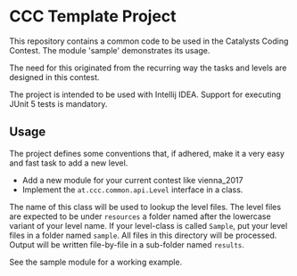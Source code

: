 # CCC Template Project

This repository contains a common code to be used in the Catalysts Coding Contest. The module 'sample' demonstrates its usage.

The need for this originated from the recurring way the tasks and levels are designed in this contest.

The project is intended to be used with Intellij IDEA. Support for executing JUnit 5 tests is mandatory.

## Usage

The project defines some conventions that, if adhered, make it a very easy and fast task to add a new level.

- Add a new module for your current contest like vienna_2017
- Implement the `at.ccc.common.api.Level` interface in a class.

The name of this class will be used to lookup the level files. The level files are expected to be under `resources` a folder named after the lowercase variant of your level name. If your level-class is called `Sample`, put your level files in a folder named `sample`. All files in this directory will be processed. Output will be written file-by-file in a sub-folder named `results`.

See the sample module for a working example.